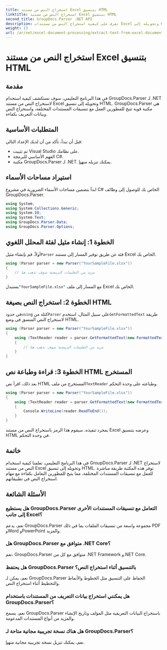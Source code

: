 ```yaml
---
title: استخراج النص من مستند Excel بتنسيق HTML
linktitle: استخراج النص من مستند Excel بتنسيق HTML
second_title: GroupDocs.Parser .NET API
description: تعرف على كيفية استخراج النص من مستندات Excel وتحويله إلى HTML باستخدام GroupDocs.Parser لـ .NET.
weight: 13
url: /ar/net/excel-document-processing/extract-text-from-excel-document-as-html/
---
```


# استخراج النص من مستند Excel بتنسيق HTML

## مقدمة
في هذا البرنامج التعليمي، سوف نستكشف كيفية استخدام GroupDocs.Parser لـ .NET لاستخراج النص من مستند Excel وتحويله إلى تنسيق HTML. GroupDocs.Parser هي مكتبة قوية تتيح للمطورين العمل مع تنسيقات المستندات المختلفة، واستخراج النص وبيانات التعريف بكفاءة.
## المتطلبات الأساسية
قبل أن نبدأ، تأكد من أن لديك الإعداد التالي:
- تم تثبيت Visual Studio على نظامك.
- الفهم الأساسي للبرمجة C#.
-  مكتبة GroupDocs.Parser لـ .NET. يمكنك تنزيله من[هنا](https://releases.groupdocs.com/parser/net/).
## استيراد مساحات الأسماء
ابدأ بتضمين مساحات الأسماء الضرورية في مشروع C# الخاص بك للوصول إلى وظائف GroupDocs.Parser.
```csharp
using System;
using System.Collections.Generic;
using System.IO;
using System.Text;
using GroupDocs.Parser.Data;
using GroupDocs.Parser.Options;
```
## الخطوة 1: إنشاء مثيل لفئة المحلل اللغوي
 أولاً، قم بإنشاء مثيل`Parser` فئة عن طريق توفير المسار إلى مستند Excel الخاص بك.
```csharp
using (Parser parser = new Parser("YourSampleFile.xlsx"))
{
    // مزيد من التعليمات البرمجية سوف تذهب هنا
}
```
 يستبدل`"YourSampleFile.xlsx"` مع المسار إلى ملف Excel الخاص بك.
## الخطوة 2: استخراج النص بصيغة HTML
 في حدود`using` كتلة من`Parser` على سبيل المثال، استخدم`GetFormattedText` طريقة لاستخراج النص المنسق في وضع HTML.
```csharp
using (Parser parser = new Parser("YourSampleFile.xlsx"))
{
    using (TextReader reader = parser.GetFormattedText(new FormattedTextOptions(FormattedTextMode.Html)))
    {
        // مزيد من التعليمات البرمجية سوف تذهب هنا
    }
}
```
## الخطوة 3: قراءة وطباعة نص HTML المستخرج
 بعد ذلك، اقرأ نص HTML المستخرج من ملف`TextReader` وطباعته على وحدة التحكم.
```csharp
using (Parser parser = new Parser("YourSampleFile.xlsx"))
{
    using (TextReader reader = parser.GetFormattedText(new FormattedTextOptions(FormattedTextMode.Html)))
    {
        Console.WriteLine(reader.ReadToEnd());
    }
}
```
بمجرد تنفيذه، سيقوم هذا الرمز باستخراج النص من مستند Excel وعرضه بتنسيق HTML في وحدة التحكم.
## خاتمة
في هذا البرنامج التعليمي، تعلمنا كيفية استخدام GroupDocs.Parser لـ .NET لاستخراج النص من مستند Excel وتحويله إلى تنسيق HTML. توفر هذه المكتبة طريقة مباشرة للعمل مع تنسيقات المستندات المختلفة، مما يتيح للمطورين التعامل بكفاءة مع مهام استخراج النص في تطبيقاتهم.

## الأسئلة الشائعة
### هل يستطيع GroupDocs.Parser التعامل مع تنسيقات المستندات الأخرى إلى جانب Excel؟
نعم، يدعم GroupDocs.Parser مجموعة واسعة من تنسيقات الملفات بما في ذلك PDF وWord وPowerPoint والمزيد.
### هل GroupDocs.Parser متوافق مع .NET Core؟
نعم، GroupDocs.Parser متوافق مع كل من .NET Framework و.NET Core.
### هل يحتفظ GroupDocs.Parser بالتنسيق أثناء استخراج النص؟
نعم، يمكن لـ GroupDocs.Parser الحفاظ على التنسيق مثل الخطوط والأنماط والتخطيط أثناء استخراج النص.
### هل يمكنني استخراج بيانات التعريف من المستندات باستخدام GroupDocs.Parser؟
نعم، يسمح GroupDocs.Parser باستخراج البيانات التعريفية مثل المؤلف وتاريخ الإنشاء والمزيد من أنواع المستندات المدعومة.
### هل هناك نسخة تجريبية مجانية متاحة لـ GroupDocs.Parser؟
 نعم، يمكنك تنزيل نسخة تجريبية مجانية من[هنا](https://releases.groupdocs.com/).